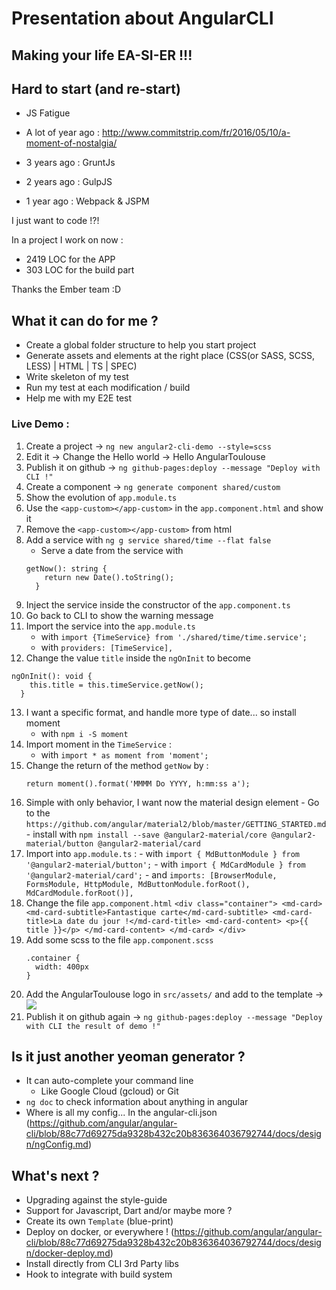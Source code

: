 # Presentation about AngularCLI

## Making your life EA-SI-ER !!!


## Hard to start (and re-start)

* JS Fatigue

* A lot of year ago : <script src="https://code.jquery.com/jquery-1.11.3.js"></script>
http://www.commitstrip.com/fr/2016/05/10/a-moment-of-nostalgia/

* 3 years ago : GruntJs
* 2 years ago : GulpJS
* 1 year ago : Webpack & JSPM

I just want to code !?!

In a project I work on now : 
* 2419 LOC for the APP
* 303 LOC for the build part

Thanks the Ember team :D


## What it can do for me ?

* Create a global folder structure to help you start project
* Generate assets and elements at the right place (CSS(or SASS, SCSS, LESS) | HTML | TS | SPEC)
* Write skeleton of my test
* Run my test at each modification / build
* Help me with my E2E test

### Live Demo : 
1. Create a project
    -> `ng new angular2-cli-demo --style=scss`
2. Edit it
    -> Change the Hello world -> Hello AngularToulouse
3. Publish it on github
    -> `ng github-pages:deploy --message "Deploy with CLI !"`
4. Create a component
    -> `ng generate component shared/custom`
5. Show the evolution of `app.module.ts`
6. Use the `<app-custom></app-custom>` in the `app.component.html` and show it
7. Remove the `<app-custom></app-custom>` from html
8. Add a service with `ng g service shared/time --flat false`
    * Serve a date from the service with 
    ```
    getNow(): string {
        return new Date().toString();
      }
    ```
9. Inject the service inside the constructor of the `app.component.ts`
10. Go back to CLI to show the warning message
11. Import the service into the `app.module.ts`
      - with `import {TimeService} from './shared/time/time.service';`
      - with `providers: [TimeService],`
12. Change the value `title` inside the `ngOnInit` to become 
 ```
 ngOnInit(): void {
     this.title = this.timeService.getNow();
   }
 ```
13. I want a specific format, and handle more type of date... so install moment
       - with `npm i -S moment`
14. Import moment in the `TimeService` :
       - with `import * as moment from 'moment';`
15. Change the return of the method `getNow` by : 
    ```
    return moment().format('MMMM Do YYYY, h:mm:ss a');
    ```
16. Simple with only behavior, I want now the material design element
        - Go to the `https://github.com/angular/material2/blob/master/GETTING_STARTED.md`
        - install with `npm install --save @angular2-material/core @angular2-material/button @angular2-material/card`
17. Import into `app.module.ts` : 
         - with `import { MdButtonModule } from '@angular2-material/button';`
         - with `import { MdCardModule } from '@angular2-material/card';`
         - and `imports: [BrowserModule, FormsModule, HttpModule, MdButtonModule.forRoot(), MdCardModule.forRoot()],`
18. Change the file `app.component.html`
         ```
         <div class="container">
           <md-card>
             <md-card-subtitle>Fantastique carte</md-card-subtitle>
             <md-card-title>La date du jour !</md-card-title>
             <md-card-content>
               <p>{{ title }}</p>
             </md-card-content>
           </md-card>
         </div>
         ```
19. Add some scss to the file `app.component.scss`
     ```
     .container {
       width: 400px
     }
     ```
20. Add the AngularToulouse logo in `src/assets/` and add to the template
    -> <img md-card-image src="assets/logo.jpg">
21. Publish it on github again
    -> `ng github-pages:deploy --message "Deploy with CLI the result of demo !"`

## Is it just another yeoman generator ?

* It can auto-complete your command line
    * Like Google Cloud (gcloud) or Git
* `ng doc` to check information about anything in angular
* Where is all my config... In the angular-cli.json (https://github.com/angular/angular-cli/blob/88c77d69275da9328b432c20b836364036792744/docs/design/ngConfig.md)


## What's next ?

* Upgrading against the style-guide
* Support for Javascript, Dart and/or maybe more ?
* Create its own `Template` (blue-print)
* Deploy on docker, or everywhere ! (https://github.com/angular/angular-cli/blob/88c77d69275da9328b432c20b836364036792744/docs/design/docker-deploy.md)
* Install directly from CLI 3rd Party libs
* Hook to integrate with build system
